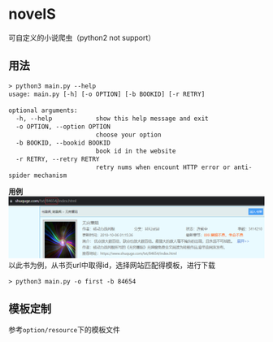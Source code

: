 # novelS
可自定义的小说爬虫（python2 not support）

## 用法

```shell
> python3 main.py --help
usage: main.py [-h] [-o OPTION] [-b BOOKID] [-r RETRY]

optional arguments:
  -h, --help            show this help message and exit
  -o OPTION, --option OPTION
                        choose your option
  -b BOOKID, --bookid BOOKID
                        book id in the website
  -r RETRY, --retry RETRY
                        retry nums when encount HTTP error or anti-spider mechanism
```

**用例**
![example](static/example1.png)
以此书为例，从书页url中取得id，选择网站匹配得模板，进行下载
```shell
> python3 main.py -o first -b 84654
```


## 模板定制

参考`option/resource`下的模板文件


